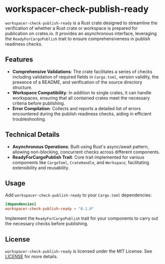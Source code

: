 # workspacer-check-publish-ready

`workspacer-check-publish-ready` is a Rust crate designed to streamline the verification of whether a Rust crate or workspace is prepared for publication on crates.io. It provides an asynchronous interface, leveraging the `ReadyForCargoPublish` trait to ensure comprehensiveness in publish readiness checks. 

## Features

- **Comprehensive Validations**: The crate facilitates a series of checks including validation of required fields in `Cargo.toml`, version validity, the presence of a README, and verification of the source directory structure.
- **Workspace Compatibility**: In addition to single crates, it can handle workspaces, ensuring that all contained crates meet the necessary criteria before publishing.
- **Error Compilation**: Collects and reports a detailed list of errors encountered during the publish readiness checks, aiding in efficient troubleshooting.

## Technical Details

- **Asynchronous Operations**: Built using Rust's async/await pattern, allowing non-blocking, concurrent checks across different components.
- **ReadyForCargoPublish Trait**: Core trait implemented for various components like `CargoToml`, `CrateHandle`, and `Workspace`, facilitating extensibility and reusability.

## Usage
Add `workspacer-check-publish-ready` to your `Cargo.toml` dependencies:

```toml
[dependencies]
workspacer-check-publish-ready = "0.1.0"
```

Implement the `ReadyForCargoPublish` trait for your components to carry out the necessary checks before publishing.

## License

`workspacer-check-publish-ready` is licensed under the MIT License. See [LICENSE](LICENSE) for more details.